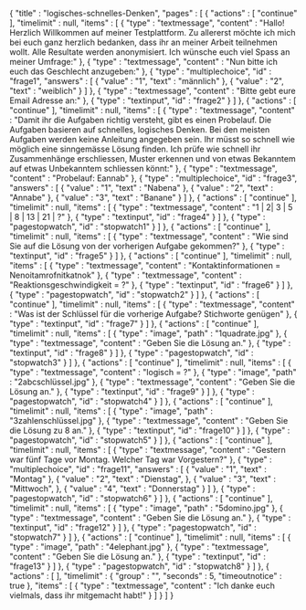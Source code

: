 {
  "title" : "logisches-schnelles-Denken",
  "pages" : [ {
    "actions" : [ "continue" ],
    "timelimit" : null,
    "items" : [ {
      "type" : "textmessage",
      "content" : "Hallo! Herzlich Willkommen auf meiner Testplattform. Zu allererst möchte ich mich bei euch ganz herzlich bedanken, dass ihr an meiner Arbeit teilnehmen wollt. Alle Resultate werden anonymisiert. Ich wünsche euch viel Spass an meiner Umfrage:"
    }, {
      "type" : "textmessage",
      "content" : "Nun bitte ich euch das Geschlecht anzugeben:"
    }, {
      "type" : "multiplechoice",
      "id" : "frage1",
      "answers" : [ {
        "value" : "1",
        "text" : "männlich"
      }, {
        "value" : "2",
        "text" : "weiblich"
      } ]
    }, {
      "type" : "textmessage",
      "content" : "Bitte gebt eure Email Adresse an:"
    }, {
      "type" : "textinput",
      "id" : "frage2"
    } ]
  }, {
    "actions" : [ "continue" ],
    "timelimit" : null,
    "items" : [ {
      "type" : "textmessage",
      "content" : "Damit ihr die Aufgaben richtig versteht, gibt es einen Probelauf. Die Aufgaben basieren auf schnelles, logisches Denken. Bei den meisten Aufgaben werden keine Anleitung angegeben sein. Ihr müsst so schnell wie möglich eine sinngemässe Lösung finden. Ich prüfe wie schnell ihr Zusammenhänge erschliessen, Muster erkennen und von etwas Bekanntem auf etwas Unbekanntem schliessen könnt:"
    }, {
      "type" : "textmessage",
      "content" : "Probelauf: Eannab"
    }, {
      "type" : "multiplechoice",
      "id" : "frage3",
      "answers" : [ {
        "value" : "1",
        "text" : "Nabena"
      }, {
        "value" : "2",
        "text" : "Annabe"
      }, {
        "value" : "3",
        "text" : "Banane"
    } ]
  }, {
    "actions" : [ "continue" ],
    "timelimit" : null,
    "items" : [ {
      "type" : "textmessage",
      "content" : "1 | 2| 3 | 5 | 8 | 13 | 21 | ?"
    }, {
      "type" : "textinput",
      "id" : "frage4"
      } ]
    }, {
      "type" : "pagestopwatch",
      "id" : "stopwatch1"
    } ]
  }, {
    "actions" : [ "continue" ],
    "timelimit" : null,
    "items" : [ {
      "type" : "textmessage",
      "content" : "Wie sind Sie auf die Lösung von der vorherigen Aufgabe gekommen?"
    }, {
      "type" : "textinput",
      "id" : "frage5"
    } ]
  }, {
    "actions" : [ "continue" ],
    "timelimit" : null,
    "items" : [ {
      "type" : "textmessage",
      "content" : "Kontaktinformationen = Nenoitamrofnitkatnok"
    }, {
      "type" : "textmessage",
      "content" : "Reaktionsgeschwindigkeit = ?"
    }, {
      "type" : "textinput",
      "id" : "frage6"
      } ]
    }, {
      "type" : "pagestopwatch",
      "id" : "stopwatch2"
    } ]
  }, {
    "actions" : [ "continue" ],
    "timelimit" : null,
    "items" : [ {
      "type" : "textmessage",
      "content" : "Was ist der Schlüssel für die vorherige Aufgabe? Stichworte genügen"
    }, {
      "type" : "textinput",
      "id" : "frage7"
    } ]
  }, {
    "actions" : [ "continue" ],
    "timelimit" : null,
    "items" : [ {
      "type" : "image",
      "path" : "1quadrate.jpg"
    }, {
      "type" : "textmessage",
      "content" : "Geben Sie die Lösung an."
    }, {
      "type" : "textinput",
      "id" : "frage8"
      } ]
    }, {
      "type" : "pagestopwatch",
      "id" : "stopwatch3"
    } ]
  }, {
    "actions" : [ "continue" ],
    "timelimit" : null,
    "items" : [ {
      "type" : "textmessage",
      "content" : "logisch = ?"
    }, {
      "type" : "image",
      "path" : "2abcschlüssel.jpg"
    }, {
      "type" : "textmessage",
      "content" : "Geben Sie die Lösung an."
    }, {
      "type" : "textinput",
      "id" : "frage9"
      } ]
    }, {
      "type" : "pagestopwatch",
      "id" : "stopwatch4"
    } ]
  }, {
    "actions" : [ "continue" ],
    "timelimit" : null,
    "items" : [ {
      "type" : "image",
      "path" : "3zahlenschlüssel.jpg"
    }, {
      "type" : "textmessage",
      "content" : "Geben Sie die Lösung zu 8 an."
    }, {
      "type" : "textinput",
      "id" : "frage10"
      } ]
    }, {
      "type" : "pagestopwatch",
      "id" : "stopwatch5"
    } ]
  }, {
    "actions" : [ "continue" ],
    "timelimit" : null,
    "items" : [ {
      "type" : "textmessage",
      "content" : "Gestern war fünf Tage vor Montag. Welcher Tag war Vorgestern?"
    }, {
      "type" : "multiplechoice",
      "id" : "frage11",
      "answers" : [ {
        "value" : "1",
        "text" : "Montag"
      }, {
        "value" : "2",
        "text" : "Dienstag",
      }, {
        "value" : "3",
        "text" : "Mittwoch",
      }, {
        "value" : "4",
        "text" : "Donnerstag"
     } ]
   }, {
      "type" : "pagestopwatch",
      "id" : "stopwatch6"
    } ]
  }, {
    "actions" : [ "continue" ],
    "timelimit" : null,
    "items" : [ {
      "type" : "image",
      "path" : "5domino.jpg"
    }, {
      "type" : "textmessage",
      "content" : "Geben Sie die Lösung an."
    }, {
      "type" : "textinput",
      "id" : "frage12"
     } ]
   }, {
      "type" : "pagestopwatch",
      "id" : "stopwatch7" 
    } ]
  }, {
    "actions" : [ "continue" ],
    "timelimit" : null,
    "items" : [ {
      "type" : "image",
      "path" : "4elephant.jpg"
    }, {
      "type" : "textmessage",
      "content" : "Geben Sie die Lösung an."
    }, {
      "type" : "textinput",
      "id" : "frage13"
     } ]
   }, {
      "type" : "pagestopwatch",
      "id" : "stopwatch8" 
    } ]
  }, {
    "actions" : [ ],
    "timelimit" : {
      "group" : "",
      "seconds" : 5,
      "timeoutnotice" : true
    },
    "items" : [ {
      "type" : "textmessage",
      "content" : "Ich danke euch vielmals, dass ihr mitgemacht habt!"
    } ]
  } ]
}

